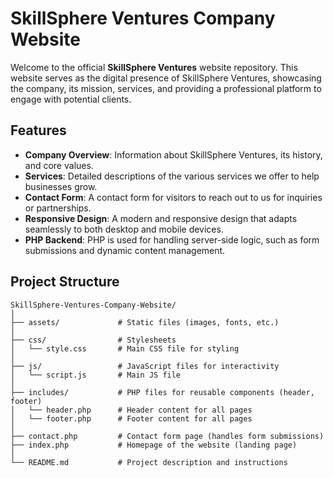 # SkillSphere Ventures Company Website

Welcome to the official **SkillSphere Ventures** website repository. This website serves as the digital presence of SkillSphere Ventures, showcasing the company, its mission, services, and providing a professional platform to engage with potential clients.

## Features

- **Company Overview**: Information about SkillSphere Ventures, its history, and core values.
- **Services**: Detailed descriptions of the various services we offer to help businesses grow.
- **Contact Form**: A contact form for visitors to reach out to us for inquiries or partnerships.
- **Responsive Design**: A modern and responsive design that adapts seamlessly to both desktop and mobile devices.
- **PHP Backend**: PHP is used for handling server-side logic, such as form submissions and dynamic content management.

## Project Structure

```plaintext
SkillSphere-Ventures-Company-Website/
│
├── assets/             # Static files (images, fonts, etc.)
│
├── css/                # Stylesheets
│   └── style.css       # Main CSS file for styling
│
├── js/                 # JavaScript files for interactivity
│   └── script.js       # Main JS file
│
├── includes/           # PHP files for reusable components (header, footer)
│   └── header.php      # Header content for all pages
│   └── footer.php      # Footer content for all pages
│
├── contact.php         # Contact form page (handles form submissions)
├── index.php           # Homepage of the website (landing page)
│
└── README.md           # Project description and instructions

